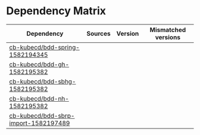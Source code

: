 # Dependency Matrix

Dependency | Sources | Version | Mismatched versions
---------- | ------- | ------- | -------------------
[cb-kubecd/bdd-spring-1582194345](https://github.com/cb-kubecd/bdd-spring-1582194345.git) |  | []() | 
[cb-kubecd/bdd-gh-1582195382](https://github.com/cb-kubecd/bdd-gh-1582195382.git) |  | []() | 
[cb-kubecd/bdd-sbhg-1582195382](https://github.com/cb-kubecd/bdd-sbhg-1582195382.git) |  | []() | 
[cb-kubecd/bdd-nh-1582195382](https://github.com/cb-kubecd/bdd-nh-1582195382.git) |  | []() | 
[cb-kubecd/bdd-sbrp-import-1582197489](https://github.com/cb-kubecd/bdd-sbrp-import-1582197489.git) |  | []() | 
